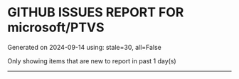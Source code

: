 
# GITHUB ISSUES REPORT FOR microsoft/PTVS


Generated on 2024-09-14 using: stale=30, all=False


Only showing items that are new to report in past 1 day(s)


---




















